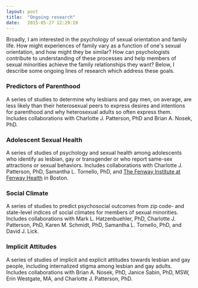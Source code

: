 ```yaml
---
layout: post
title:  "Ongoing research"
date:   2015-05-27 12:29:19
---
```


Broadly, I am interested in the psychology of sexual orientation and family life.  How might experiences of family vary as a function of one's sexual orientation, and how might they be similar?  How can psychologists contribute to understanding of these processes and help members of sexual minorities achieve the family relationships they want?  Below, I describe some ongoing lines of research which address these goals.

### Predictors of Parenthood

A series of studies to determine why lesbians and gay men, on average, are less likely than their heterosexual peers to express desires and intentions for parenthood and why heterosexual adults so often express them. Includes collaborations with Charlotte J. Patterson, PhD and Brian A. Nosek, PhD.

### Adolescent Sexual Health

A series of studies of psychology and sexual health among adolescents who identify as lesbian, gay or transgender or who report same-sex attractions or sexual behaviors. Includes collaborations with Charlotte J. Patterson, PhD, Samantha L. Tornello, PhD, and [The Fenway Institute at Fenway Health](http://www.fenwayhealth.org/site/PageServer) in Boston.

### Social Climate

A series of studies to predict psychosocial outcomes from zip code- and state-level indices of social climates for members of sexual minorities. Includes collaborations with Mark L. Hatzenbuehler, PhD, Charlotte J. Patterson, PhD, Karen M. Schmidt, PhD, Samantha L. Tornello, PhD, and David J. Lick.

### Implicit Attitudes

A series of studies of implicit and explicit attitudes towards lesbian and gay people, including internalized stigma among lesbian and gay adults.  Includes collaborations with Brian A. Nosek, PhD, Janice Sabin, PhD, MSW, Erin Westgate, MA, and Charlotte J. Patterson, PhD.

